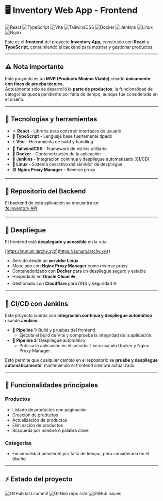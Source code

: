 # 🖥️ Inventory Web App - Frontend

![React](https://img.shields.io/badge/React-61DAFB?style=for-the-badge&logo=react&logoColor=black)
![TypeScript](https://img.shields.io/badge/TypeScript-3178C6?style=for-the-badge&logo=typescript&logoColor=white)
![Vite](https://img.shields.io/badge/Vite-646CFF?style=for-the-badge&logo=vite&logoColor=white)
![TailwindCSS](https://img.shields.io/badge/TailwindCSS-06B6D4?style=for-the-badge&logo=tailwind-css&logoColor=white)
![Docker](https://img.shields.io/badge/Docker-2496ED?style=for-the-badge&logo=docker&logoColor=white)
![Jenkins](https://img.shields.io/badge/Jenkins-D24939?style=for-the-badge&logo=jenkins&logoColor=white)
![Linux](https://img.shields.io/badge/Linux-FCC624?style=for-the-badge&logo=linux&logoColor=black)
![Nginx](https://img.shields.io/badge/Nginx-009639?style=for-the-badge&logo=nginx&logoColor=white)

Este es el **frontend** del proyecto **Inventory App**, construido con **React** y **TypeScript**, consumiendo el backend para mostrar y gestionar productos.

---

## ⚠️ Nota importante

Este proyecto es un **MVP (Producto Mínimo Viable)** creado **únicamente con fines de prueba técnica**.  
Actualmente solo se desarrolló la **parte de productos**; la funcionalidad de categorías queda pendiente por falta de tiempo, aunque fue considerada en el diseño.

---

## 🌟 Tecnologías y herramientas

- ⚛️ **React** - Librería para construir interfaces de usuario  
- 📝 **TypeScript** - Lenguaje base fuertemente tipado  
- ⚡ **Vite** - Herramienta de build y bundling  
- 🎨 **TailwindCSS** - Framework de estilos utilitario  
- 🐳 **Docker** - Contenerización de la aplicación  
- 🤖 **Jenkins** - Integración continua y despliegue automatizado (CI/CD)  
- 🐧 **Linux** - Sistema operativo del servidor de despliegue  
- 🟩 **Nginx Proxy Manager** - Reverse proxy  

---

## 🔗 Repositorio del Backend

El backend de esta aplicación se encuentra en:  
[🛠️ Inventory API](https://github.com/Charly3012/inventory-api/)  

---

## 🚀 Despliegue

El frontend está **desplegado y accesible** en la ruta:  

[https://sunum.larchy.xyz](https://sunum.larchy.xyz)  

- Servido desde un **servidor Linux**  
- Manejado con **Nginx Proxy Manager** como reverse proxy  
- Contenedorizado con **Docker** para un despliegue seguro y estable  
- Hospedado en **Oracle Cloud** ☁️  
- Gestionado con **Cloudflare** para DNS y seguridad 🌐

---

## 🤖 CI/CD con Jenkins

Este proyecto cuenta con **integración continua y despliegue automático** usando **Jenkins**:

- 🔹 **Pipeline 1:** Build y pruebas del frontend  
  - Ejecuta el build de Vite y comprueba la integridad de la aplicación.  
- 🔹 **Pipeline 2:** Despliegue automático  
  - Publica la aplicación en el servidor Linux usando Docker y Nginx Proxy Manager.  

Esto permite que cualquier cambio en el repositorio se **pruebe y despliegue automáticamente**, manteniendo el frontend siempre actualizado.

---

## 📝 Funcionalidades principales

### Productos
- Listado de productos con paginación  
- Creación de productos  
- Actualización de productos  
- Eliminación de productos  
- Búsqueda por nombre o palabra clave  

### Categorías
- Funcionalidad pendiente por falta de tiempo, pero considerada en el diseño  

---

## ⚡ Estado del proyecto

![GitHub last commit](https://img.shields.io/github/last-commit/Charly3012/inventory-web-app?style=for-the-badge)
![GitHub repo size](https://img.shields.io/github/repo-size/Charly3012/inventory-web-app?style=for-the-badge)
![GitHub issues](https://img.shields.io/github/issues/Charly3012/inventory-web-app?style=for-the-badge)
